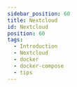 ```yaml
---
sidebar_position: 60
title: Nextcloud
id: Nextcloud
position: 60
tags:
  - Introduction
  - Nextcloud
  - docker
  - docker-compose
  - tips
---
```


